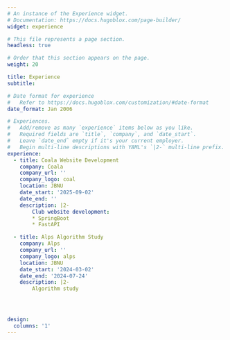 ```yaml
---
# An instance of the Experience widget.
# Documentation: https://docs.hugoblox.com/page-builder/
widget: experience

# This file represents a page section.
headless: true

# Order that this section appears on the page.
weight: 20

title: Experience
subtitle:

# Date format for experience
#   Refer to https://docs.hugoblox.com/customization/#date-format
date_format: Jan 2006

# Experiences.
#   Add/remove as many `experience` items below as you like.
#   Required fields are `title`, `company`, and `date_start`.
#   Leave `date_end` empty if it's your current employer.
#   Begin multi-line descriptions with YAML's `|2-` multi-line prefix.
experience:
  - title: Coala Website Development
    company: Coala
    company_url: ''
    company_logo: coal
    location: JBNU
    date_start: '2025-09-02'
    date_end: ''
    description: |2-
        Club website development:
        * SpringBoot
        * FastAPI

  - title: Alps Algorithm Study
    company: Alps
    company_url: ''
    company_logo: alps
    location: JBNU
    date_start: '2024-03-02'
    date_end: '2024-07-24'
    description: |2-
        Algorithm study




design:
  columns: '1'
---
```


